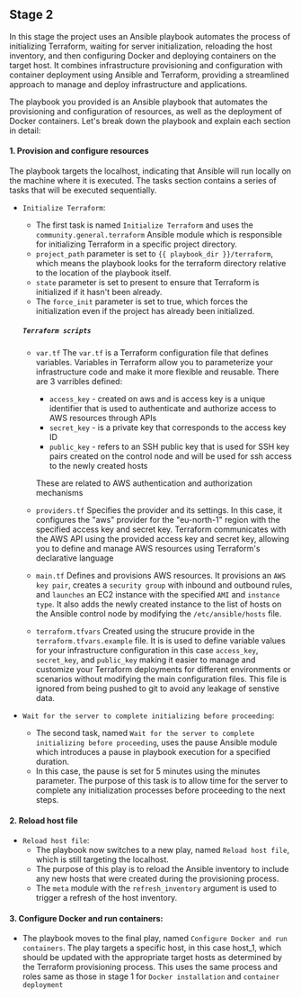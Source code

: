 ## Stage 2
In this stage  the project uses an Ansible playbook  automates the process of initializing Terraform, waiting for server initialization, reloading the host inventory, and then configuring Docker and deploying containers on the target host. It combines infrastructure provisioning and configuration with container deployment using Ansible and Terraform, providing a streamlined approach to manage and deploy infrastructure and applications.

The playbook you provided is an Ansible playbook that automates the provisioning and configuration of resources, as well as the deployment of Docker containers. Let's break down the playbook and explain each section in detail:

#### 1. Provision and configure resources
The playbook targets the localhost, indicating that Ansible will run locally on the machine where it is executed.
The tasks section contains a series of tasks that will be executed sequentially.
- `Initialize Terraform`:
    - The first task is named `Initialize Terraform` and uses the `community.general.terraform` Ansible module which is responsible for initializing Terraform in a specific project directory.
    - `project_path` parameter is set to `{{ playbook_dir }}/terraform`, which means the playbook looks for the terraform directory relative to the location of the playbook itself.
    - `state` parameter is set to present to ensure that Terraform is initialized if it hasn't been already.
    - The `force_init` parameter is set to true, which forces the initialization even if the project has already been initialized.
    
    ##### `Terraform scripts`
    - `var.tf`
    The `var.tf` is a Terraform configuration file that defines variables. Variables in Terraform allow you to parameterize your infrastructure code and make it more flexible and reusable.
    There are 3 varribles defined:
        - `access_key` - created on aws and is access key is a unique identifier that is used to authenticate and authorize access to AWS resources through APIs
        - `secret_key` - is a private key that corresponds to the access key ID
        - `public_key` - refers to an SSH public key that is used for SSH key pairs created on the control node and will be used for ssh access to the newly created hosts

        These are related to AWS authentication and authorization mechanisms
        
    - `providers.tf`
    Specifies the provider and its settings. In this case, it configures the "aws" provider for the "eu-north-1" region with the specified access key and secret key. Terraform communicates with the AWS API using the provided access key and secret key, allowing you to define and manage AWS resources using Terraform's declarative language
    
    - `main.tf`
    Defines and provisions AWS resources.
    It provisions an `AWS key pair`, creates a `security group` with inbound and outbound rules, and `launches` an EC2 instance with the specified `AMI` and `instance type`. It also adds the newly created instance to the list of hosts on the Ansible control node by modifying the `/etc/ansible/hosts` file.
    
    - `terraform.tfvars`
    Created using the strucure provide in the `terraform.tfvars.example` file. It is is used to define variable values for your infrastructure configuration in this case `access_key`, `secret_key`, and `public_key` making it easier to manage and customize your Terraform deployments for different environments or scenarios without modifying the main configuration files.
    This  file is ignored from being pushed to git to avoid any leakage of senstive data.
    
- `Wait for the server to complete initializing before proceeding`:
    - The second task, named `Wait for the server to complete initializing before proceeding`, uses the pause Ansible module which introduces a pause in playbook execution for a specified duration.
    - In this case, the pause is set for 5 minutes using the minutes parameter. The purpose of this task is to allow time for the server to complete any initialization processes before proceeding to the next steps.

#### 2. Reload host file
- `Reload host file`:
    - The playbook now switches to a new play, named `Reload host file`, which is still targeting the localhost.
    - The purpose of this play is to reload the Ansible inventory to include any new hosts that were created during the provisioning process.
    - The `meta` module with the `refresh_inventory` argument is used to trigger a refresh of the host inventory.

#### 3. Configure Docker and run containers:

- The playbook moves to the final play, named `Configure Docker and run containers`.
The play targets a specific host, in this case host_1, which should be updated with the appropriate target hosts as determined by the Terraform provisioning process.
This uses the same process and roles same as those in stage 1 for `Docker installation` and `container deployment`
